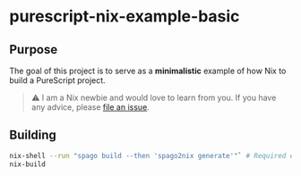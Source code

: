 # purescript-nix-example-basic

## Purpose
The goal of this project is to serve as a **minimalistic** example of how Nix to
build a PureScript project.

> :warning: I am a Nix newbie and would love to learn from you. If you have any advice, please [file an issue](https://github.com/nsaunders/purescript-nix-example-basic/issues).

## Building
```bash
nix-shell --run "spago build --then 'spago2nix generate'"` # Required every time any source file or dependency changes. Not sure whether normal or I'm doing something wrong.
nix-build
```
